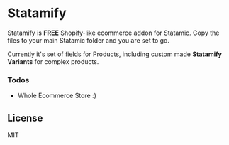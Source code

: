 # Statamify

Statamify is **FREE** Shopify-like ecommerce addon for Statamic. Copy the files to your main Statamic folder and you are set to go.

Currently it's set of fields for Products, including custom made **Statamify Variants** for complex products.

### Todos

 - Whole Ecommerce Store :)

License
----

MIT
